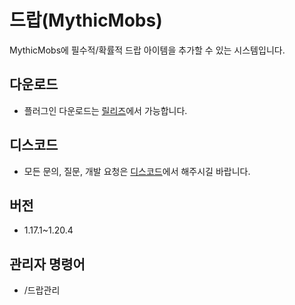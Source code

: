 # 드랍(MythicMobs)
MythicMobs에 필수적/확률적 드랍 아이템을 추가할 수 있는 시스템입니다.

## 다운로드
* 플러그인 다운로드는 [릴리즈](https://github.com/CosinePlugin/HQMythicMobsDrop/releases)에서 가능합니다.

## 디스코드
* 모든 문의, 질문, 개발 요청은 [디스코드](https://discord.gg/hUkaca9ZQu)에서 해주시길 바랍니다.

## 버전
* 1.17.1~1.20.4

## 관리자 명령어
* /드랍관리
